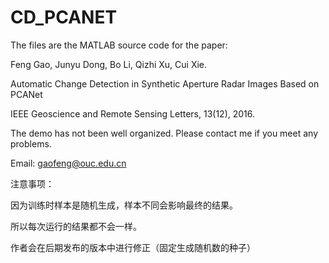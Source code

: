# CD_PCANET

The files are the MATLAB source code for the paper:

Feng Gao,  Junyu Dong, Bo Li, Qizhi Xu, Cui Xie. 

Automatic Change Detection in Synthetic Aperture Radar Images Based on PCANet 

IEEE Geoscience and Remote Sensing Letters, 13(12), 2016.

The demo has not been well organized. Please contact me if you meet any problems.

Email: gaofeng@ouc.edu.cn

注意事项：

   因为训练时样本是随机生成，样本不同会影响最终的结果。
   
   所以每次运行的结果都不会一样。
  
   作者会在后期发布的版本中进行修正（固定生成随机数的种子）
